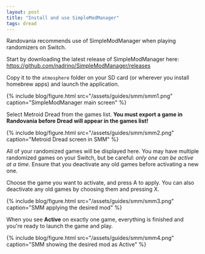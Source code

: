 ```yaml
---
layout: post
title: "Install and use SimpleModManager"
tags: dread
---
```

Randovania recommends use of SimpleModManager when playing randomizers on Switch.

Start by downloading the latest release of SimpleModManager here: <https://github.com/nadrino/SimpleModManager/releases>

Copy it to the `atmosphere` folder on your SD card (or wherever you install homebrew apps) and launch the application.

{% include blog/figure.html src="/assets/guides/smm/smm1.png" caption="SimpleModManager main screen" %}

Select Metroid Dread from the games list. **You must export a game in Randovania before Dread will appear in the games list!**

{% include blog/figure.html src="/assets/guides/smm/smm2.png" caption="Metroid Dread screen in SMM" %}

All of your randomized games will be displayed here. You may have multiple randomized games on your Switch, but be careful: *only one can be active at a time*. Ensure that you deactivate any old games before activating a new one.

Choose the game you want to activate, and press A to apply. You can also deactivate any old games by choosing them and pressing X.

{% include blog/figure.html src="/assets/guides/smm/smm3.png" caption="SMM applying the desired mod" %}

When you see **Active** on exactly one game, everything is finished and you're ready to launch the game and play.

{% include blog/figure.html src="/assets/guides/smm/smm4.png" caption="SMM showing the desired mod as Active" %}